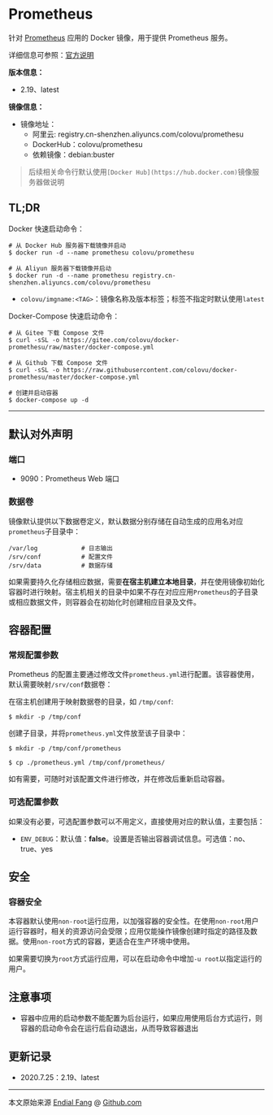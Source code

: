 # Prometheus

针对 [Prometheus](https://prometheus.io) 应用的 Docker 镜像，用于提供 Prometheus 服务。

详细信息可参照：[官方说明](https://prometheus.io/docs/introduction/overview/)

**版本信息：**

- 2.19、latest

**镜像信息：**

* 镜像地址：
  - 阿里云: registry.cn-shenzhen.aliyuncs.com/colovu/promethesu
  - DockerHub：colovu/promethesu
  * 依赖镜像：debian:buster

> 后续相关命令行默认使用`[Docker Hub](https://hub.docker.com)`镜像服务器做说明



## TL;DR

Docker 快速启动命令：

```shell
# 从 Docker Hub 服务器下载镜像并启动
$ docker run -d --name promethesu colovu/promethesu

# 从 Aliyun 服务器下载镜像并启动
$ docker run -d --name promethesu registry.cn-shenzhen.aliyuncs.com/colovu/promethesu
```

- `colovu/imgname:<TAG>`：镜像名称及版本标签；标签不指定时默认使用`latest`




Docker-Compose 快速启动命令：

```shell
# 从 Gitee 下载 Compose 文件
$ curl -sSL -o https://gitee.com/colovu/docker-promethesu/raw/master/docker-compose.yml

# 从 Github 下载 Compose 文件
$ curl -sSL -o https://raw.githubusercontent.com/colovu/docker-promethesu/master/docker-compose.yml

# 创建并启动容器
$ docker-compose up -d
```



---



## 默认对外声明

### 端口

- 9090：Prometheus Web 端口

### 数据卷

镜像默认提供以下数据卷定义，默认数据分别存储在自动生成的应用名对应`prometheus`子目录中：

```shell
/var/log			# 日志输出
/srv/conf			# 配置文件
/srv/data			# 数据存储
```

如果需要持久化存储相应数据，需要**在宿主机建立本地目录**，并在使用镜像初始化容器时进行映射。宿主机相关的目录中如果不存在对应应用`Prometheus`的子目录或相应数据文件，则容器会在初始化时创建相应目录及文件。



## 容器配置

### 常规配置参数

Prometheus 的配置主要通过修改文件`prometheus.yml`进行配置。该容器使用，默认需要映射`/srv/conf`数据卷：

在宿主机创建用于映射数据卷的目录，如 `/tmp/conf`:

```shell
$ mkdir -p /tmp/conf
```

创建子目录，并将`prometheus.yml`文件放至该子目录中：

```shell
$ mkdir -p /tmp/conf/prometheus

$ cp ./prometheus.yml /tmp/conf/prometheus/
```

如有需要，可随时对该配置文件进行修改，并在修改后重新启动容器。



### 可选配置参数

如果没有必要，可选配置参数可以不用定义，直接使用对应的默认值，主要包括：

- `ENV_DEBUG`：默认值：**false**。设置是否输出容器调试信息。可选值：no、true、yes




## 安全

### 容器安全

本容器默认使用`non-root`运行应用，以加强容器的安全性。在使用`non-root`用户运行容器时，相关的资源访问会受限；应用仅能操作镜像创建时指定的路径及数据。使用`non-root`方式的容器，更适合在生产环境中使用。



如果需要切换为`root`方式运行应用，可以在启动命令中增加`-u root`以指定运行的用户。



## 注意事项

- 容器中应用的启动参数不能配置为后台运行，如果应用使用后台方式运行，则容器的启动命令会在运行后自动退出，从而导致容器退出



## 更新记录

- 2020.7.25：2.19、latest



----

本文原始来源 [Endial Fang](https://github.com/colovu) @ [Github.com](https://github.com)
